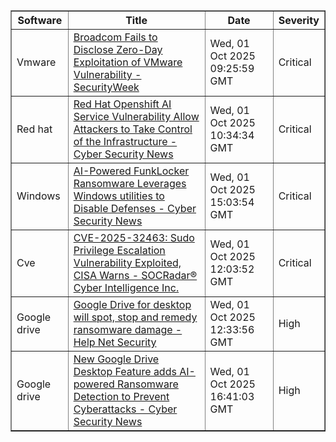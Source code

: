 <table border="1" style="width:100%; border-collapse: collapse;">
<thead>
<tr>
<th>Software</th>
<th>Title</th>
<th>Date</th>
<th>Severity</th>
</tr>
</thead>
<tbody><tr>
<td>Vmware</td>
<td><a href="https://news.google.com/rss/articles/CBMipAFBVV95cUxOelNIcVQ5a0t2ODVuREx3cWMyQk92OWIzUG5SZE9TdVEwZFNabEdNZ1BFT3p6TlF3YzAyX2d0X3BwaEE1MW9fRTJGY0lZWlpldDU2UFREelExRkRYdklzdk1TaDFFUTZVVEtJMUJlMkJBd1FrQ3hNNkRsZ2lvdy1DQlJ4cjc3cVRzejJ0MGY1X0JHOU9ZeDhCa3htQUpPbFNmd1ltMtIBqgFBVV95cUxPUGlMYTFmV29jTlVHRnVlVGZnd1hzb3FRVEpaZ25fWThOb2t0a0ZlNk1iUmNQYnl2RmJBV3l0YnBMaDN5SnkyTHNhSFJybHl5Zkt6dnBaeFZSVzdEbGtwOThzSVZERG9LODNVRHRLeVFFMXpDRV9ZUlk1NWhOanhHYzFEUDBSMTNRRWN2RXppWDVUUVd6TnFVek4zM09FZFNSUFNtZkNvUllNUQ?oc=5">Broadcom Fails to Disclose Zero-Day Exploitation of VMware Vulnerability - SecurityWeek</a></td>
<td>Wed, 01 Oct 2025 09:25:59 GMT</td>
<td>Critical</td>
</tr>
<tr>
<td>Red hat</td>
<td><a href="https://news.google.com/rss/articles/CBMifkFVX3lxTE9VSjE3XzdEak10c05oM1RTQ3J5YzFia2Zfb0JsSjZScGh1c2h5SU1uTHpHUG94cmdHX01VbXZHS3hTazR0bWZUbmpFTDBTWmlsY0E1ZEl3MWdPTzEwNXZ0dDJodkU3NjRIUnlSVEFNUm44MEVyYjRLVjg4a214UdIBgwFBVV95cUxNUFBVeENhbF8zbmtQWXJxMDZ2em42aFJnVHlJNG1wenBrRWV3dEFXMHJhMmp3Z192dExNcVhCRzh1UHJqRF9icVJrQlRDMlNqYXVnVGxHMG8zZjMxNnhTeWtrWGx6cmdaYWxucDdRNzVUUFZMS2pmNTMtRnM1VzFGTnprQQ?oc=5">Red Hat Openshift AI Service Vulnerability Allow Attackers to Take Control of the Infrastructure - Cyber Security News</a></td>
<td>Wed, 01 Oct 2025 10:34:34 GMT</td>
<td>Critical</td>
</tr>
<tr>
<td>Windows</td>
<td><a href="https://news.google.com/rss/articles/CBMicEFVX3lxTFBIMnU4bXRHOW9vekVYZVFJVFJhcFJWbVkyckR5SDI2QVA3SUd2TG82ekRKT2gxTzVTczVaNXN4SHVrYTBsX0lBTE5FYW9ISkkxWjkzVjJ4dUF2YVV1eGFnVEpPd2oyRWRUcG1Wcy1qd0fSAXZBVV95cUxQaThJNF9YVmhaOVQta0R1YjVVM2VqN0ZRNV9LRTltWU9UcG53S1RTUzd5Vnh1OHZxVUZJMlBHRjNiT05iRzNGeDE5TkE4bDRzdGE1WHpSVkJia0tfbFg3QXNmVlFtSzFMWVRDQm9RUnFrWkNiVldR?oc=5">AI-Powered FunkLocker Ransomware Leverages Windows utilities to Disable Defenses - Cyber Security News</a></td>
<td>Wed, 01 Oct 2025 15:03:54 GMT</td>
<td>Critical</td>
</tr>
<tr>
<td>Cve</td>
<td><a href="https://news.google.com/rss/articles/CBMiiAFBVV95cUxNUkN4bV9ILWJFbzlPR21zWldMY1NoSlpBTEtkVU00Sy1KcjU5WmluYVI1aFFJM1FycHg1RmNteGtoUU1HOFc2RUc0d3Q3UE9nVGVqblpBN2J1dVJjcHlOVW9OaEhzVVVMaXJiTnNuZHJQdjZWVlJ3X2hzekJYSUVnMkNKRzViem1Z?oc=5">CVE-2025-32463: Sudo Privilege Escalation Vulnerability Exploited, CISA Warns - SOCRadar® Cyber Intelligence Inc.</a></td>
<td>Wed, 01 Oct 2025 12:03:52 GMT</td>
<td>Critical</td>
</tr>
<tr>
<td>Google drive</td>
<td><a href="https://news.google.com/rss/articles/CBMijgFBVV95cUxNVlo4RGd5a19MZ2RIQ1dGTkloU0JqdzRDdWpzTTBDWHctd2ZPZkJhektTNHRfaGo1cHlCX2lEVzBUYmlhcEFJNldQdFFrZkhaMThkeENzemhVa3Npb1hhWFlKTElDUXUtQVdpMm9ZWjltZnhYXzJFeTJNZGhzZFRGb3ZSRVZjWHl1ZHRyaHVR?oc=5">Google Drive for desktop will spot, stop and remedy ransomware damage - Help Net Security</a></td>
<td>Wed, 01 Oct 2025 12:33:56 GMT</td>
<td>High</td>
</tr>
<tr>
<td>Google drive</td>
<td><a href="https://news.google.com/rss/articles/CBMickFVX3lxTE9TX0ROQmJuWDVWcnR2SU1kRTBzUHJDcWJtVU1uR1pVR1JJc3Job3ZjZ1hmaEV3TGRybzlHeENzem43WldVOFpCNGM0SFZoUVlRWnNsc3lLUjhlcFYxcVRoSVM2VVdZeEZJSmY3QzBDeEphQdIBd0FVX3lxTE0tcDRhNkEzYnhqc1RUNjJmSVBwSUZvWmgtZnAyV0pOcTRKN1pXTkFHSGVOTEtGYVBpT3NpckVJQlItYzFYV1RzRy0wak9QeF9LMnBKSnVDOUE1U0JvZTB2cGxqbTRTMUQ5cGJhY25scFMwMENVQW5j?oc=5">New Google Drive Desktop Feature adds AI-powered Ransomware Detection to Prevent Cyberattacks - Cyber Security News</a></td>
<td>Wed, 01 Oct 2025 16:41:03 GMT</td>
<td>High</td>
</tr>
</tbody>
</table>